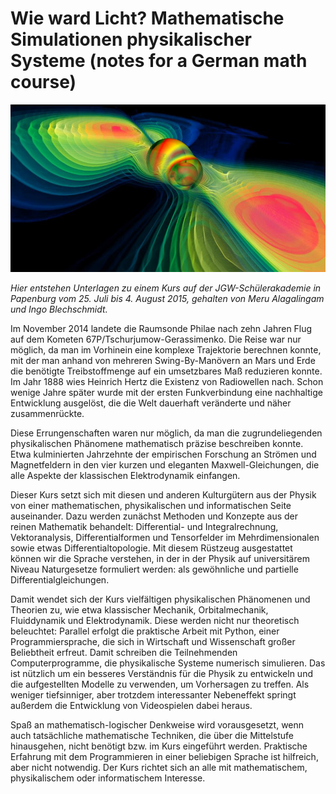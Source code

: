 # Wie ward Licht? Mathematische Simulationen physikalischer Systeme (notes for a German math course)

![Bewegte Massen erzeugen Gravitationswellen in der Raumzeit. (Werner Benger, NASAblueshift)](gravitationswellen.jpeg)

*Hier entstehen Unterlagen zu einem Kurs auf der JGW-Schülerakademie in
Papenburg vom 25. Juli bis 4. August 2015, gehalten von Meru Alagalingam und
Ingo Blechschmidt.*

Im November 2014 landete die Raumsonde Philae nach zehn Jahren Flug auf dem
Kometen 67P/Tschurjumow-Gerassimenko. Die Reise war nur möglich, da man im
Vorhinein eine komplexe Trajektorie berechnen konnte, mit der man anhand von
mehreren Swing-By-Manövern an Mars und Erde die benötigte Treibstoffmenge auf
ein umsetzbares Maß reduzieren konnte. Im Jahr 1888 wies Heinrich Hertz die
Existenz von Radiowellen nach. Schon wenige Jahre später wurde mit der ersten
Funkverbindung eine nachhaltige Entwicklung ausgelöst, die die Welt dauerhaft
veränderte und näher zusammenrückte.

Diese Errungenschaften waren nur möglich, da man die zugrundeliegenden
physikalischen Phänomene mathematisch präzise beschreiben konnte. Etwa
kulminierten Jahrzehnte der empirischen Forschung an Strömen und Magnetfeldern
in den vier kurzen und eleganten Maxwell-Gleichungen, die alle Aspekte der
klassischen Elektrodynamik einfangen.

Dieser Kurs setzt sich mit diesen und anderen Kulturgütern aus der Physik von
einer mathematischen, physikalischen und informatischen Seite auseinander. Dazu
werden zunächst Methoden und Konzepte aus der reinen Mathematik behandelt:
Differential- und Integralrechnung, Vektoranalysis, Differentialformen und
Tensorfelder im Mehrdimensionalen sowie etwas Differentialtopologie. Mit diesem
Rüstzeug ausgestattet können wir die Sprache verstehen, in der in der Physik
auf universitärem Niveau Naturgesetze formuliert werden: als gewöhnliche und
partielle Differentialgleichungen.

Damit wendet sich der Kurs vielfältigen physikalischen Phänomenen und Theorien
zu, wie etwa klassischer Mechanik, Orbitalmechanik, Fluiddynamik und
Elektrodynamik. Diese werden nicht nur theoretisch beleuchtet: Parallel erfolgt
die  praktische Arbeit mit Python, einer Programmiersprache, die sich in
Wirtschaft und Wissenschaft großer Beliebtheit erfreut. Damit schreiben die
Teilnehmenden Computerprogramme, die physikalische Systeme numerisch
simulieren. Das ist nützlich um ein besseres Verständnis für die Physik zu
entwickeln und die aufgestellten Modelle zu verwenden, um Vorhersagen zu
treffen. Als weniger tiefsinniger, aber trotzdem interessanter Nebeneffekt
springt außerdem die Entwicklung von Videospielen dabei heraus.

Spaß an mathematisch-logischer Denkweise wird vorausgesetzt, wenn
auch tatsächliche mathematische Techniken, die über die Mittelstufe
hinausgehen, nicht benötigt bzw. im Kurs eingeführt werden. Praktische
Erfahrung mit dem Programmieren in einer beliebigen Sprache ist hilfreich, aber
nicht notwendig. Der Kurs richtet sich an alle mit mathematischem,
physikalischem oder informatischem Interesse.
